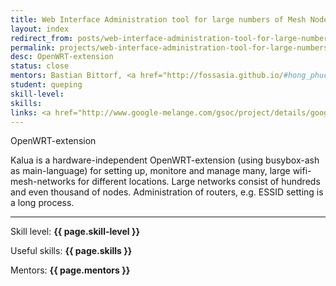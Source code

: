 ```yaml
---
title: Web Interface Administration tool for large numbers of Mesh Nodes
layout: index
redirect_from: posts/web-interface-administration-tool-for-large-numbers-of-mesh-nodes.html
permalink: projects/web-interface-administration-tool-for-large-numbers-of-mesh-nodes
desc: OpenWRT-extension
status: close
mentors: Bastian Bittorf, <a href="http://fossasia.github.io/#hong_phuc">Hong Phuc</a>
student: queping
skill-level:
skills:
links: <a href="http://www.google-melange.com/gsoc/project/details/google/gsoc2014/blackangelmao/5741031244955648">GSoC page</a>
---
```

OpenWRT-extension

Kalua is a hardware-independent OpenWRT-extension (using busybox-ash as main-language) for setting up, monitore and manage many, large wifi-mesh-networks for different locations. Large networks consist of hundreds and even thousand of nodes. Administration of routers, e.g. ESSID setting is a long process.

* * *

Skill level: **{{ page.skill-level }}**

Useful skills: **{{ page.skills }}**

Mentors: **{{ page.mentors }}**
